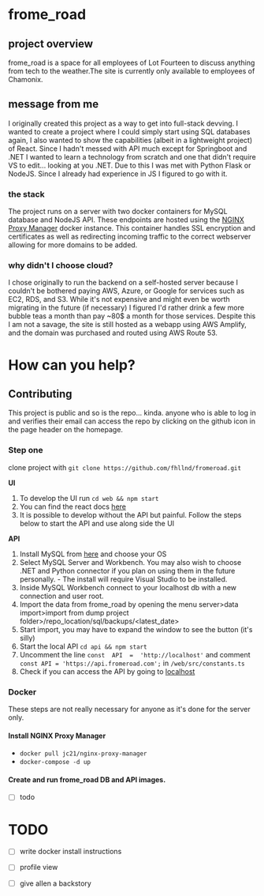 # frome_road
## project overview
frome_road is a space for all employees of Lot Fourteen to discuss anything from tech to the weather.The site is currently only available to employees of Chamonix.

## message from me
I originally created this project as a way to get into full-stack devving. I wanted to create a project where I could simply start using SQL databases again, I also wanted to show the capabilities (albeit in a lightweight project) of React. Since I hadn't messed with API much except for Springboot and .NET I wanted to learn a technology from scratch and one that didn't require VS to edit... looking at you .NET. Due to this I was met with Python Flask or NodeJS. Since I already had experience in JS I figured to go with it.

### the stack
The project runs on a server with two docker containers for MySQL database and NodeJS API. These endpoints are hosted using the [NGINX Proxy Manager](https://nginxproxymanager.com/guide/#quick-setup) docker instance. This container handles SSL encryption and certificates as well as redirecting incoming traffic to the correct webserver allowing for more domains to be added. 

### why didn't I choose cloud?
I chose originally to run the backend on a self-hosted server because I couldn't be bothered paying AWS, Azure, or Google for services such as EC2, RDS, and S3. While it's not expensive and might even be worth migrating in the future (if necessary) I figured I'd rather drink a few more bubble teas a month than pay ~80$ a month for those services.
Despite this I am not a savage, the site is still hosted as a webapp using AWS Amplify, and the domain was purchased and routed using AWS Route 53. 


# How can you help?
## Contributing
This project is public and so is the repo... kinda. anyone who is able to log in and verifies their email can access the repo by clicking on the github icon in the page header on the homepage.

### Step one
clone project with `git clone https://github.com/fhllnd/fromeroad.git`

**UI**
 1. To develop the UI run `cd web && npm start`
 2. You can find the react docs [here](https://reactjs.org/)
 3. It is possible to develop without the API but painful. Follow the steps below to start the API and use along side the UI

**API**

 1. Install MySQL from [here](https://dev.mysql.com/downloads/mysql/) and choose your OS
 2. Select MySQL Server and Workbench. You may also wish to choose .NET and Python connector if you plan on using them in the future personally. - The install will require Visual Studio to be installed.
 3. Inside MySQL Workbench connect to your localhost db with a new connection and user root.
 4. Import the data from frome_road by opening the menu server>data import>import from dump project folder>/repo_location/sql/backups/<latest_date>
 5. Start import, you may have to expand the window to see the button (it's silly)
 6. Start the local API `cd api && npm start`
 7. Uncomment the line `const  API  =  'http://localhost'` and comment `const API = 'https://api.fromeroad.com';` in `/web/src/constants.ts`
 8. Check if you can access the API by going to [localhost](http://localhost/)

### Docker
These steps are not really necessary for anyone as it's done for the server only.
#### Install NGINX Proxy Manager
- `docker pull jc21/nginx-proxy-manager`
- `docker-compose -d up`
#### Create and run frome_road DB and API images.

- [ ] todo

# TODO

 - [ ] write docker install instructions
 - [ ] profile view
 - [ ] give alIen a backstory

